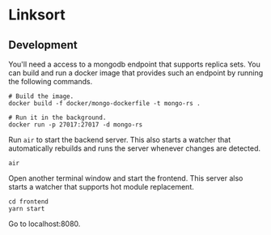 # Linksort

## Development

You'll need a access to a mongodb endpoint that supports replica sets. You can build and run a docker image that provides such an endpoint by running the following commands.

```
# Build the image.
docker build -f docker/mongo-dockerfile -t mongo-rs .

# Run it in the background.
docker run -p 27017:27017 -d mongo-rs
```

Run `air` to start the backend server. This also starts a watcher that automatically rebuilds and runs the server whenever changes are detected.

```
air
```

Open another terminal window and start the frontend. This server also starts a watcher that supports hot module replacement.

```
cd frontend
yarn start
```

Go to localhost:8080.
